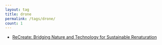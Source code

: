 ```yaml
---
layout: tag
title: drone
permalink: /tags/drone/
count: 1
---
```


- [ReCreate: Bridging Nature and Technology for Sustainable Renaturation](https://gosein.de/recreate-renaturation-robotics.html)
